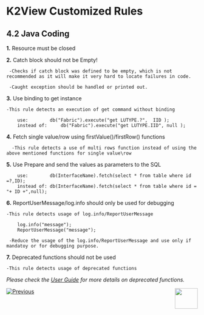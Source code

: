 # K2View Customized Rules

## 4.2	Java Coding

**1.** Resource must be closed

**2.** Catch block should not be Empty!

  	 -Checks if catch block was defined to be empty, which is not recommended as it will make it very hard to locate failures in code.

  	 -Caught exception should be handled or printed out.

**3.** Use binding to get instance

   	-This rule detects an execution of get command without binding

		use: 		db("Fabric").execute("get LUTYPE.?",  IID );
		instead of: 	db("Fabric").execute("get LUTYPE.IID", null );



**4.** Fetch single value/row using firstValue()/firstRow() functions

 	  -This rule detects a use of multi rows function instead of using the above mentioned functions for single value\row


**5.** Use Prepare and send the values as parameters to the SQL

		use:		db(InterfaceName).fetch(select * from table where id =?,ID);
		instead of:	db(InterfaceName).fetch(select * from table where id = "+ ID +",null);

**6.** ReportUserMessage/log.info should only be used for debugging

   	-This rule detects usage of log.info/ReportUserMessage

		log.info("message");
		ReportUserMessage("message");
	
  	 -Reduce the usage of the log.info/ReportUserMessage and use only if mandatoy or for debugging purpose.

**7.** Deprecated functions should not be used
 	
   	-This rule detects usage of deprecated functions
  	
   *Please check the [User Guide](https://docs.sonarqube.org/latest/instance-administration/quality-profiles/) for more details on deprecated functions.*

  

[![Previous](/articles/images/Previous.png)](/articles/COE/SonarQube/04_K2View_Customized_Rules/01_Customized_Rules.md)[<img align="right" width="60" height="54" src="/articles/images/Next.png">](/articles/COE/SonarQube/04_K2View_Customized_Rules/03_Cassandra.md)

